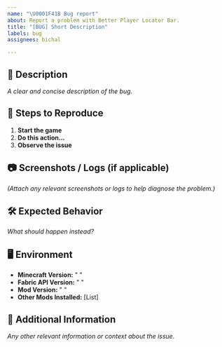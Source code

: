 ```yaml
---
name: "\U0001F41B Bug report"
about: Report a problem with Better Player Locator Bar.
title: "[BUG] Short Description"
labels: bug
assignees: bichal

---
```


## 📝 Description  
_A clear and concise description of the bug._

## 📌 Steps to Reproduce  
1. **Start the game**  
2. **Do this action...**  
3. **Observe the issue**  

## 📷 Screenshots / Logs (if applicable)  
_(Attach any relevant screenshots or logs to help diagnose the problem.)_

## 🛠 Expected Behavior  
_What should happen instead?_

## 🖥 Environment  
- **Minecraft Version:** " "  
- **Fabric API Version:** " "
- **Mod Version:** " "
- **Other Mods Installed:** [List]

## 📌 Additional Information  
_Any other relevant information or context about the issue._
